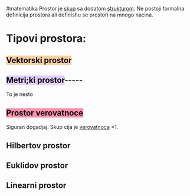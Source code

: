 #matematika 
Prostor je [skup](Skup) sa dodatom [strukturom](Struktura).
		Ne postoji formalna definicija prostora ali definishu se prostori na mnogo nacina.
# Tipovi prostora:
## <mark style="background: #FFB86CA6;">Vektorski prostor</mark>

## <mark style="background: #D2B3FFA6;"> Metri;ki prostor</mark>-----
To je nesto
##  <mark style="background: #FF5582A6;">Prostor verovatnoce</mark>
Siguran dogadjaj. Skup cija je [verovatnoca](Verovatnoca) =1.
## Hilbertov prostor

## Euklidov prostor

## Linearni prostor


